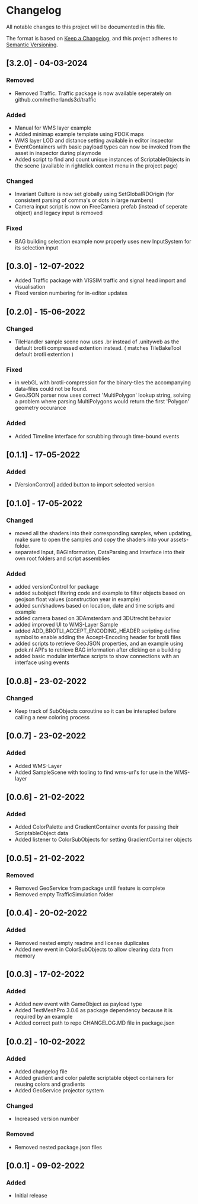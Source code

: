 # Changelog

All notable changes to this project will be documented in this file.

The format is based on [Keep a Changelog](https://keepachangelog.com/en/1.0.0/),
and this project adheres to [Semantic Versioning](https://semver.org/spec/v2.0.0.html).

## [3.2.0] - 04-03-2024

### Removed

- Removed Traffic. Traffic package is now available seperately on github.com/netherlands3d/traffic

### Added

- Manual for WMS layer example
- Added minimap example template using PDOK maps
- WMS layer LOD and distance setting available in editor inspector
- EventContainers with basic payload types can now be invoked from the asset in inspector during playmode
- Added script to find and count unique instances of ScriptableObjects in the scene (available in rightclick context menu in the project page)

### Changed

- Invariant Culture is now set globally using SetGlobalRDOrigin (for consistent parsing of comma's or dots in large numbers)
- Camera input script is now on FreeCamera prefab (instead of seperate object) and legacy input is removed

### Fixed

- BAG building selection example now properly uses new InputSystem for its selection input

## [0.3.0] - 12-07-2022

- Added Traffic package with VISSIM traffic and signal head import and visualisation
- Fixed version numbering for in-editor updates

## [0.2.0] - 15-06-2022

### Changed

- TileHandler sample scene now uses .br instead of .unityweb as the default brotli compressed extention instead. ( matches TileBakeTool default brotli extention )

### Fixed

- in webGL with brotli-compression for the binary-tiles the accompanying data-files could not be found.
- GeoJSON parser now uses correct 'MultiPolygon' lookup string, solving a problem where parsing MultiPolygons would return the first 'Polygon' geometry occurance

### Added

- Added Timeline interface for scrubbing through time-bound events

## [0.1.1] - 17-05-2022

### Added

- [VersionControl] added button to import selected version

## [0.1.0] - 17-05-2022

### Changed

- moved all the shaders into their corresponding samples, when updating, make sure to open the samples and copy the shaders into your assets-folder.
- separated Input, BAGInformation, DataParsing and Interface into their own root folders and script assemblies

### Added

- added versionControl for package
- added subobject filtering code and example to filter objects based on geojson float values (construction year in example)
- added sun/shadows based on location, date and time scripts and example
- added camera based on 3DAmsterdam and 3DUtrecht behavior
- added improved UI to WMS-Layer Sample 
- added ADD_BROTLI_ACCEPT_ENCODING_HEADER scripting define symbol to enable adding the Accept-Encoding header for brotli files
- added scripts to retrieve GeoJSON properties, and an example using pdok.nl API's to retrieve BAG information after clicking on a building
- added basic modular interface scripts to show connections with an interface using events

## [0.0.8] - 23-02-2022

### Changed

- Keep track of SubObjects coroutine so it can be interupted before calling a new coloring process

## [0.0.7] - 23-02-2022

### Added

- Added WMS-Layer
- Added SampleScene with tooling to find wms-url's for use in the WMS-layer

## [0.0.6] - 21-02-2022

### Added

- Added ColorPalette and GradientContainer events for passing their ScriptableObject data
- Added listener to ColorSubObjects for setting GradientContainer objects

## [0.0.5] - 21-02-2022

### Removed

- Removed GeoService from package untill feature is complete
- Removed empty TrafficSimulation folder

## [0.0.4] - 20-02-2022

### Added

- Removed nested empty readme and license duplicates
- Added new event in ColorSubObjects to allow clearing data from memory

## [0.0.3] - 17-02-2022

### Added

- Added new event with GameObject as payload type
- Added TextMeshPro 3.0.6 as package dependency because it is required by an example
- Added correct path to repo CHANGELOG.MD file in package.json

## [0.0.2] - 10-02-2022

### Added

- Added changelog file
- Added gradient and color palette scriptable object containers for reusing colors and gradients
- Added GeoService projector system

### Changed

- Increased version number

### Removed

- Removed nested package.json files

## [0.0.1] - 09-02-2022

### Added

- Initial release
